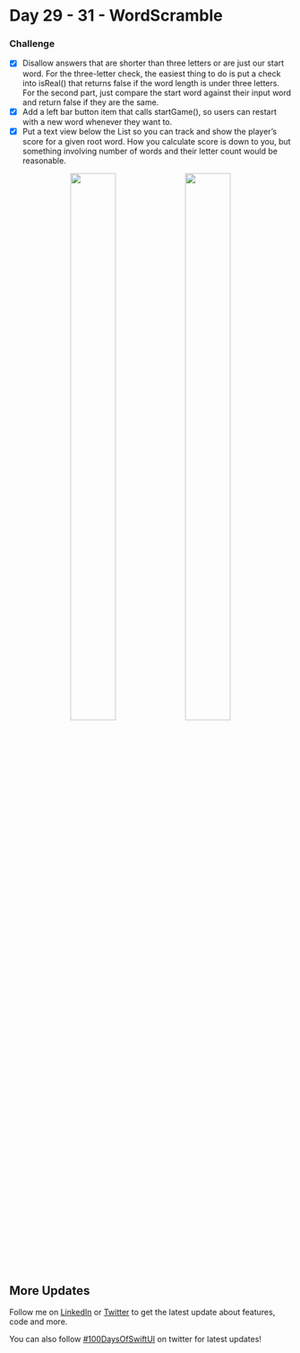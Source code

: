 # Day 29 - 31 - WordScramble

### Challenge
- [x] Disallow answers that are shorter than three letters or are just our start word. For the three-letter check, the easiest thing to do is put a check into isReal() that returns false if the word length is under three letters. For the second part, just compare the start word against their input word and return false if they are the same.
- [x] Add a left bar button item that calls startGame(), so users can restart with a new word whenever they want to.
- [x] Put a text view below the List so you can track and show the player’s score for a given root word. How you calculate score is down to you, but something involving number of words and their letter count would be reasonable.

<p align="center">
  <img src="https://github.com/shankarmadeshvaran/100DaysOfSwiftUI/blob/master/WordScramble/ScreenShots/threeCharactersAlert.png" width="40%" height="50%"/>
   <img src="https://github.com/shankarmadeshvaran/100DaysOfSwiftUI/blob/master/WordScramble/ScreenShots/wordScrambleScore.png" width="40%" height="50%"/>
</p>


## More Updates
Follow me on [LinkedIn](https://linkedin.com/in/shankar-mathesh) or [Twitter](https://twitter.com/Shankar__am) to get the latest update about features, code and more. 

You can also follow [#100DaysOfSwiftUI](https://twitter.com/hashtag/100DaysOfSwiftUI) on twitter for latest updates!

